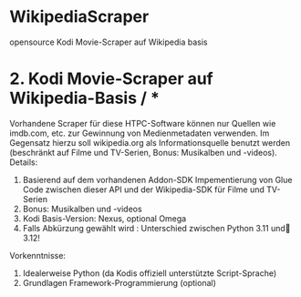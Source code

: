 # WikipediaScraper
opensource Kodi Movie-Scraper auf Wikipedia basis

# 2. Kodi Movie-Scraper auf Wikipedia-Basis / *


Vorhandene Scraper für diese HTPC-Software können nur Quellen wie
imdb.com, etc. zur Gewinnung von Medienmetadaten verwenden. Im
Gegensatz hierzu soll wikipedia.org als Informationsquelle benutzt werden
(beschränkt auf Filme und TV-Serien, Bonus: Musikalben und -videos).
Details:
1. Basierend auf dem vorhandenen Addon-SDK Impementierung von Glue
Code zwischen dieser API und der Wikipedia-SDK für Filme und TV-
Serien
2. Bonus: Musikalben und -videos
3. Kodi Basis-Version: Nexus, optional Omega
4. Falls Abkürzung gewählt wird : Unterschied zwischen Python 3.11 und🙂
3.12!


Vorkenntnisse:
1. Idealerweise Python (da Kodis offiziell unterstützte Script-Sprache)
2. Grundlagen Framework-Programmierung (optional)
